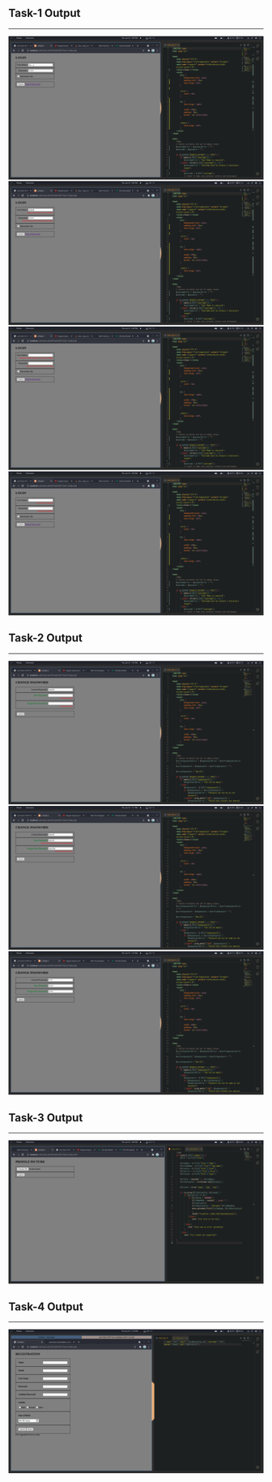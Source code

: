 ## Task-1 Output
----------------

![](Task-1/Screenshots/Output-1.1.png)
![](Task-1/Screenshots/Output-1.2.png)
![](Task-1/Screenshots/Output-1.3.png)
![](Task-1/Screenshots/Output-1.4.png)


## Task-2 Output
----------------

![](Task-2/Screenshots/Output-2.1.png)
![](Task-2/Screenshots/Output-2.2.png)
![](Task-2/Screenshots/Output-2.3.png)

## Task-3 Output
----------------

![](Task-3/Screenshots/Output-3.png)

## Task-4 Output
----------------

![](Task-4/Screenshots/Output-4.png)
